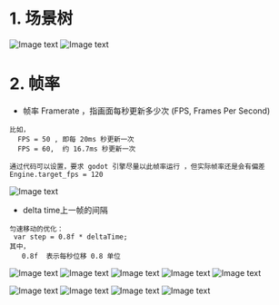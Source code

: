 # 1. 场景树

![Image text](image/scene-tree.png)
![Image text](image/场景循环.png)

# 2. 帧率

- 帧率 Framerate ，指画面每秒更新多少次 (FPS, Frames Per Second)

```
比如，
  FPS = 50 , 即每 20ms 秒更新一次
  FPS = 60,  约 16.7ms 秒更新一次

通过代码可以设置，要求 godot 引擎尽量以此帧率运行 ，但实际帧率还是会有偏差
Engine.target_fps = 120
```

![Image text](image/场景帧.png)

- delta time上一帧的间隔

```
匀速移动的优化：
 var step = 0.8f * deltaTime;
其中，
   0.8f  表示每秒位移 0.8 单位
```

![Image text](image/delta.png)
![Image text](image/delta-1.png)
![Image text](image/godot_process.jpg)
![Image text](image/godot_node.jpg)
![Image text](image/godot_lifecycle.jpg)

![Image text](image/process.png)
![Image text](image/process-1.png)
![Image text](image/physics.png)
![Image text](image/physics-1.png)
